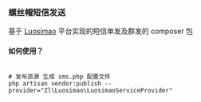 ### 螺丝帽短信发送

基于 [Luosimao](https://luosimao.com/) 平台实现的短信单发及群发的 composer 包

#### 如何使用？

```

# 发布资源 生成 sms.php 配置文件
php artisan vendor:publish --provider="Zl\Luosimao\LuosimaoServiceProvider"

```
